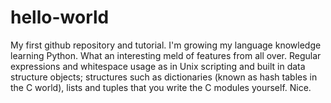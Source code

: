# hello-world
My first github repository and tutorial.  I'm growing my language knowledge learning Python.  What an interesting meld of features from all over.  Regular expressions and whitespace usage as in Unix scripting and built in data structure objects; structures such as dictionaries (known as hash tables in the C world), lists and tuples that you write the C modules yourself. Nice. 
